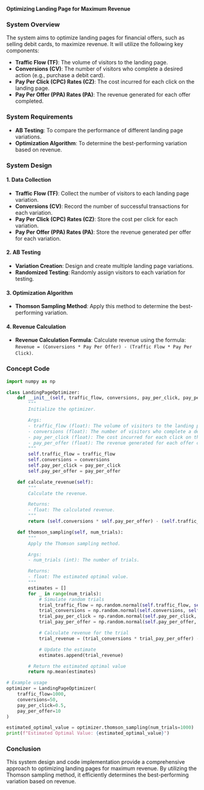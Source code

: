 **Optimizing Landing Page for Maximum Revenue**

### System Overview

The system aims to optimize landing pages for financial offers, such as selling debit cards, to maximize revenue. It will utilize the following key components:

- **Traffic Flow (TF)**: The volume of visitors to the landing page.
- **Conversions (CV)**: The number of visitors who complete a desired action (e.g., purchase a debit card).
- **Pay Per Click (CPC) Rates (CZ)**: The cost incurred for each click on the landing page.
- **Pay Per Offer (PPA) Rates (PA)**: The revenue generated for each offer completed.

### System Requirements

- **AB Testing**: To compare the performance of different landing page variations.
- **Optimization Algorithm**: To determine the best-performing variation based on revenue.

### System Design

#### 1. Data Collection

- **Traffic Flow (TF)**: Collect the number of visitors to each landing page variation.
- **Conversions (CV)**: Record the number of successful transactions for each variation.
- **Pay Per Click (CPC) Rates (CZ)**: Store the cost per click for each variation.
- **Pay Per Offer (PPA) Rates (PA)**: Store the revenue generated per offer for each variation.

#### 2. AB Testing

- **Variation Creation**: Design and create multiple landing page variations.
- **Randomized Testing**: Randomly assign visitors to each variation for testing.

#### 3. Optimization Algorithm

- **Thomson Sampling Method**: Apply this method to determine the best-performing variation.

#### 4. Revenue Calculation

- **Revenue Calculation Formula**: Calculate revenue using the formula: `Revenue = (Conversions * Pay Per Offer) - (Traffic Flow * Pay Per Click)`.

### Concept Code

```python
import numpy as np

class LandingPageOptimizer:
    def __init__(self, traffic_flow, conversions, pay_per_click, pay_per_offer):
        """
        Initialize the optimizer.

        Args:
        - traffic_flow (float): The volume of visitors to the landing page.
        - conversions (float): The number of visitors who complete a desired action.
        - pay_per_click (float): The cost incurred for each click on the landing page.
        - pay_per_offer (float): The revenue generated for each offer completed.
        """
        self.traffic_flow = traffic_flow
        self.conversions = conversions
        self.pay_per_click = pay_per_click
        self.pay_per_offer = pay_per_offer

    def calculate_revenue(self):
        """
        Calculate the revenue.

        Returns:
        - float: The calculated revenue.
        """
        return (self.conversions * self.pay_per_offer) - (self.traffic_flow * self.pay_per_click)

    def thomson_sampling(self, num_trials):
        """
        Apply the Thomson sampling method.

        Args:
        - num_trials (int): The number of trials.

        Returns:
        - float: The estimated optimal value.
        """
        estimates = []
        for _ in range(num_trials):
            # Simulate random trials
            trial_traffic_flow = np.random.normal(self.traffic_flow, self.traffic_flow / 10)
            trial_conversions = np.random.normal(self.conversions, self.conversions / 10)
            trial_pay_per_click = np.random.normal(self.pay_per_click, self.pay_per_click / 10)
            trial_pay_per_offer = np.random.normal(self.pay_per_offer, self.pay_per_offer / 10)

            # Calculate revenue for the trial
            trial_revenue = (trial_conversions * trial_pay_per_offer) - (trial_traffic_flow * trial_pay_per_click)

            # Update the estimate
            estimates.append(trial_revenue)

        # Return the estimated optimal value
        return np.mean(estimates)

# Example usage
optimizer = LandingPageOptimizer(
    traffic_flow=1000,
    conversions=50,
    pay_per_click=0.5,
    pay_per_offer=10
)

estimated_optimal_value = optimizer.thomson_sampling(num_trials=1000)
print(f"Estimated Optimal Value: {estimated_optimal_value}")
```

### Conclusion

This system design and code implementation provide a comprehensive approach to optimizing landing pages for maximum revenue. By utilizing the Thomson sampling method, it efficiently determines the best-performing variation based on revenue.